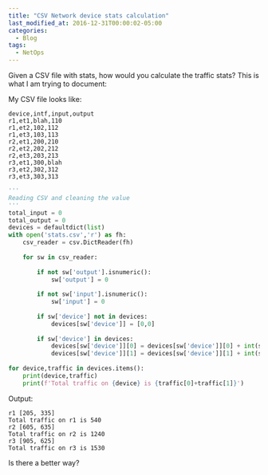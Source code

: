 ```yaml
---
title: "CSV Network device stats calculation"
last_modified_at: 2016-12-31T00:00:02-05:00
categories:
  - Blog
tags:
  - NetOps
---
```


Given a CSV file with stats, how would you calculate the traffic stats? This is what I am trying to document:

My CSV file looks like:
```
device,intf,input,output
r1,et1,blah,110
r1,et2,102,112
r1,et3,103,113
r2,et1,200,210
r2,et2,202,212
r2,et3,203,213
r3,et1,300,blah
r3,et2,302,312
r3,et3,303,313

```


```python
'''
Reading CSV and cleaning the value
'''
total_input = 0
total_output = 0
devices = defaultdict(list)
with open('stats.csv','r') as fh:
    csv_reader = csv.DictReader(fh)
     
    for sw in csv_reader:
        
        if not sw['output'].isnumeric():
            sw['output'] = 0
            
        if not sw['input'].isnumeric():
            sw['input'] = 0
        
        if sw['device'] not in devices:
            devices[sw['device']] = [0,0]
        
        if sw['device'] in devices:
            devices[sw['device']][0] = devices[sw['device']][0] + int(sw['input'])
            devices[sw['device']][1] = devices[sw['device']][1] + int(sw['output'])
            
for device,traffic in devices.items():
    print(device,traffic)
    print(f'Total traffic on {device} is {traffic[0]+traffic[1]}')

```

Output:
```
r1 [205, 335]
Total traffic on r1 is 540
r2 [605, 635]
Total traffic on r2 is 1240
r3 [905, 625]
Total traffic on r3 is 1530
```

Is there a better way?

